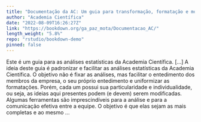 ```yaml
---
title: "Documentação da AC: Um guia para transformação, formatação e modelagem de dados"
author: "Academia Científica"
date: "2022-08-09T16:26:27Z"
link: "https://bookdown.org/ga_paz_mota/Documentacao_AC/"
length_weight: "5.8%"
repo: "rstudio/bookdown-demo"
pinned: false
---
```


Este é um guia para as análises estatísticas da Academia Científica. [...] A ideia deste guia é padronizar e facilitar as análises estatísticas da Academia Científica. O objetivo não é fixar as análises, mas facilitar o entedimento dos membros da empresa, o seu próprio entedimento e uniformizar as formatações. Porém, cada um possui sua particularidade e individualidade, ou seja, as ideias aqui presentes podem (e devem) serem modificadas. Algumas ferramentas são imprescindíveis para a análise e para a comunicação efetiva entre a equipe. O objetivo é que elas sejam as mais completas e ao mesmo ...
